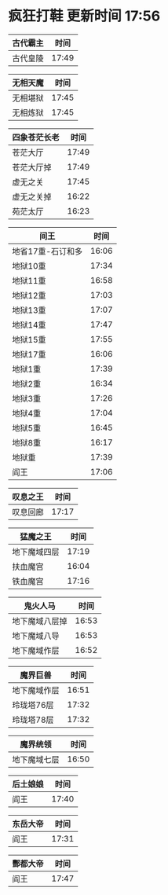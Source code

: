 # 疯狂打鞋 更新时间 17:56

| 古代霸主   | 时间    |
|--------|-------|
| 古代皇陵 | 17:49 |

| 无相天魔   | 时间    |
|--------|-------|
| 无相堪狱 | 17:45 |
| 无相炼狱 | 17:45 |

| 四象苍茫长老   | 时间    |
|--------|-------|
| 苍茫大厅 | 17:49 |
| 苍茫大厅掉 | 17:49 |
| 虚无之关 | 17:45 |
| 虚无之关掉 | 16:22 |
| 苑茫太厅 | 16:23 |

| 间王   | 时间    |
|--------|-------|
| 地省17重-石订和多 | 16:06 |
| 地狱10重 | 17:34 |
| 地狱11重 | 16:58 |
| 地狱12重 | 17:03 |
| 地狱13重 | 17:07 |
| 地狱14重 | 17:47 |
| 地狱15重 | 17:55 |
| 地狱17重 | 16:06 |
| 地狱1重 | 17:39 |
| 地狱2重 | 16:34 |
| 地狱3重 | 17:26 |
| 地狱4重 | 17:04 |
| 地狱5重 | 16:45 |
| 地狱8重 | 16:17 |
| 地狱重 | 17:39 |
| 阎王 | 17:06 |

| 叹息之王   | 时间    |
|--------|-------|
| 叹息回廊 | 17:17 |

| 猛魔之王   | 时间    |
|--------|-------|
| 地下魔域四层 | 17:19 |
| 扶血魔宫 | 16:04 |
| 铁血魔宫 | 17:16 |

| 鬼火人马   | 时间    |
|--------|-------|
| 地下魔域八层掉 | 16:53 |
| 地下魔域八导 | 16:53 |
| 地下魔域作层 | 16:52 |

| 魔界巨兽   | 时间    |
|--------|-------|
| 地下魔域作层 | 16:51 |
| 玲珑塔76层 | 17:32 |
| 玲珑塔78层 | 17:32 |

| 魔界统领   | 时间    |
|--------|-------|
| 地下魔域七层 | 16:50 |

| 后土娘娘   | 时间    |
|--------|-------|
| 阎王 | 17:40 |

| 东岳大帝   | 时间    |
|--------|-------|
| 阎王 | 17:31 |

| 酆都大帝   | 时间    |
|--------|-------|
| 阎王 | 17:47 |